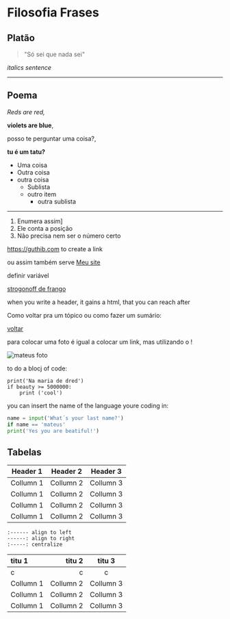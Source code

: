 
# Filosofia Frases
## **Platão**
> "Só sei que nada sei"

_italics sentence_

---
## Poema

_Reds are red,_

**violets are blue**, 

posso te perguntar uma coisa?,

 **tu é um tatu?**

- Uma coisa 
- Outra coisa
- outra coisa
    - Sublista
    - outro item
        - outra sublista
---

1. Enumera assim]
2. Ele conta a posição
1. Não precisa nem ser o número certo

<https://guthib.com> to create a link

ou assim também serve [Meu site](https://guthib.com)

definir variável

[site1]: [https://guthib.com]
[strogonoff de frango](site)

when you write a header, it gains a html, that you can reach after

Como voltar pra um tópico ou como fazer um sumário:

[voltar](#filosofia-frases)

para colocar uma foto é igual a colocar um link, mas utilizando o !

![mateus foto](https://audienciadatv.net/wp-content/uploads/2020/02/Ibope-TV-da-Globo-com-Mais-Voc%C3%AA-vem-caindo-sem-Ana-Maria-Braga-audiencia-830x450.jpg)

to do a blocj of code:

```
print('Na maria de dred')
if beauty >= 5000000:
    print ('cool')
```

you can insert the name of the language youre coding in:

```Python
name = input('What´s your last name?')
if name == 'mateus'
print('Yes you are beatiful!')
```

## Tabelas

| Header 1  | Header 2  | Header 3 |
|-----------|-----------|----------|
| Collumn 1 | Collumn 2 | Collumn 3|
| Collumn 1 | Collumn 2 | Collumn 3|
| Collumn 1 | Collumn 2 | Collumn 3|
| Collumn 1 | Collumn 2 | Collumn 3|

```
:------ align to left
------: align to right
:-----: centralize
```
| titu 1    | titu 2    | titu 3   |
|:----------|----------:|:--------:|
| c         | c         | c        |
| Collumn 1 | Collumn 2 | Collumn 3|
| Collumn 1 | Collumn 2 | Collumn 3|
| Collumn 1 | Collumn 2 | Collumn 3|

